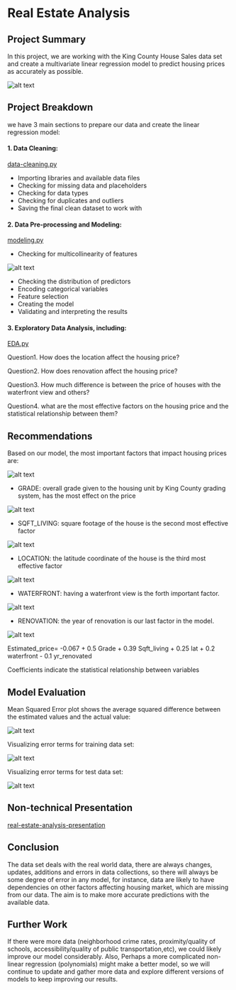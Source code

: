 
# Real Estate Analysis 


## Project Summary

In this project, we are working with the King County House Sales data set and create a multivariate linear regression model to predict housing prices as accurately as possible.

![alt text](https://github.com/FarnazG/project002/blob/master/images/kc-map.gif "King County Map")


## Project Breakdown

we have 3 main sections to prepare our data and create the linear regression model:

#### 1. Data Cleaning:

[data-cleaning.py](https://github.com/FarnazG/project002/blob/master/data-cleaning.py)

* Importing libraries and available data files
* Checking for missing data and placeholders
* Checking for data types
* Checking for duplicates and outliers
* Saving the final clean dataset to work with


#### 2. Data Pre-processing and Modeling:

[modeling.py](https://github.com/FarnazG/project002/blob/master/modeling.py)

* Checking for multicollinearity of features

![alt text](https://github.com/FarnazG/project002/blob/master/images/correlation-matrix-heatmap.png)

* Checking the distribution of predictors
* Encoding categorical variables
* Feature selection
* Creating the model
* Validating and interpreting the results 


#### 3. Exploratory Data Analysis, including:

[EDA.py](https://github.com/FarnazG/project002/blob/master/EDA.py)

Question1. How does the location affect the housing price?

Question2. How does renovation affect the housing price?

Question3. How much difference is between the price of houses with the waterfront view and others?

Question4. what are the most effective factors on the housing price and the statistical relationship between them?


## Recommendations

Based on our model, the most important factors that impact housing prices are:

![alt text](https://github.com/FarnazG/project002/blob/master/images/pricing-factors-pairplot.png)

* GRADE: overall grade given to the housing unit by King County grading system, has the most effect on the price

![alt text](https://github.com/FarnazG/project002/blob/master/images/grade-vs-price.png)

* SQFT_LIVING: square footage of the house is the second most effective factor

![alt text](https://github.com/FarnazG/project002/blob/master/images/sqft-living-vs-price.png)

* LOCATION: the latitude coordinate of the house is the third most effective factor

![alt text](https://github.com/FarnazG/project002/blob/master/images/location-vs-price.png)

* WATERFRONT: having a waterfront view is the forth important factor.

![alt text](https://github.com/FarnazG/project002/blob/master/images/waterfront-vs-price.png)

* RENOVATION: the year of renovation is our last factor in the model.

![alt text](https://github.com/FarnazG/project002/blob/master/images/renovation-vs-price.png)


Estimated_price= -0.067 + 0.5 Grade + 0.39 Sqft_living + 0.25 lat + 0.2 waterfront - 0.1 yr_renovated

Coefficients indicate the statistical relationship between variables 


## Model Evaluation

Mean Squared Error plot shows the average squared difference between the estimated values and the actual value:

![alt text](https://github.com/FarnazG/project002/blob/master/images/mse-plot.png)


Visualizing error terms for training data set:

![alt text](https://github.com/FarnazG/project002/blob/master/images/training-data-residuals.png)


Visualizing error terms for test data set:

![alt text](https://github.com/FarnazG/project002/blob/master/images/test-data-residuals.png)


## Non-technical Presentation

[real-estate-analysis-presentation](https://github.com/FarnazG/project002/blob/master/real-estate-analysis-presentation.pdf)


## Conclusion 

The data set deals with the real world data, there are always changes, updates, additions and errors in data collections, so there will always be some degree of error in any model, for instance, data are likely to have dependencies on other factors affecting housing market, which are missing from our data.
The aim is to make more accurate predictions with the available data.


## Further Work 

If there were more data (neighborhood crime rates, proximity/quality of schools, accessibility/quality of public transportation,etc), we could likely improve our model considerably.
Also, Perhaps a more complicated non-linear regression (polynomials) might make a better model, so we will continue to update and gather more data and explore different versions of models to keep improving our results.
